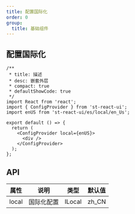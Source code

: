 ```yaml
---
title: 配置国际化
order: 0
group:
  title: 基础组件
---
```


## 配置国际化

```tsx
/**
 * title: 描述
 * desc: 嵌套外层
 * compact: true
 * defaultShowCode: true
 */
import React from 'react';
import { ConfigProvider } from 'st-react-ui';
import enUS from 'st-react-ui/es/local/en_Us';

export default () => {
  return (
    <ConfigProvider local={enUS}>
      <div />
    </ConfigProvider>
  );
};
```

## API

| 属性  | 说明       | 类型   | 默认值 |
| ----- | ---------- | ------ | ------ |
| local | 国际化配置 | ILocal | zh_CN  |
